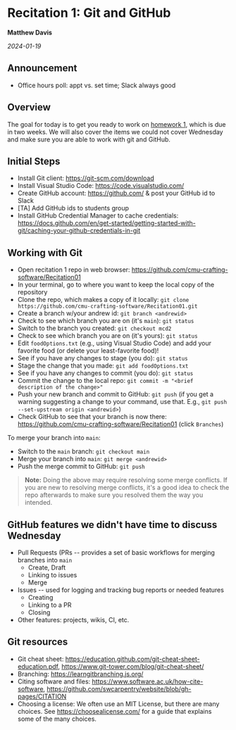 # Recitation 1: Git and GitHub

__Matthew Davis__

_2024-01-19_

## Announcement

* Office hours poll: appt vs. set time; Slack always good

## Overview

The goal for today is to get you ready to work on [homework 1](https://github.com/cmu-crafting-software/Homework01), which is due in two weeks. 
We will also cover the items we could not cover Wednesday and make sure you are able to work with git and GitHub.

## Initial Steps

* Install Git client: https://git-scm.com/download
* Install Visual Studio Code: https://code.visualstudio.com/
* Create GitHub account: https://github.com/ & post your GitHub id to Slack
* \[TA\] Add GitHub ids to students group
* Install GitHub Credential Manager to cache credentials: https://docs.github.com/en/get-started/getting-started-with-git/caching-your-github-credentials-in-git

## Working with Git

* Open recitation 1 repo in web browser: https://github.com/cmu-crafting-software/Recitation01
* In your terminal, go to where you want to keep the local copy of the repository
* Clone the repo, which makes a copy of it locally: `git clone https://github.com/cmu-crafting-software/Recitation01.git`
* Create a branch w/your andrew id: `git branch <andrewid>`
* Check to see which branch you are on (it's `main`): `git status`
* Switch to the branch you created: `git checkout mcd2`
* Check to see which branch you are on (it's yours): `git status`
* Edit `foodOptions.txt` (e.g., using Visual Studio Code) and add your favorite food (or delete your least-favorite food)!
* See if you have any changes to stage (you do): `git status`
* Stage the change that you made: `git add foodOptions.txt`
* See if you have any changes to commit (you do): `git status`
* Commit the change to the local repo: `git commit -m "<brief description of the change>"`
* Push your new branch and commit to GitHub: `git push` (if you get a warning suggesting a change to your command, use that. E.g., `git push --set-upstream origin <andrewid>`)
* Check GitHub to see that your branch is now there: https://github.com/cmu-crafting-software/Recitation01 (click `Branches`)

To merge your branch into `main`:
* Switch to the `main` branch: `git checkout main`
* Merge your branch into `main`: `git merge <andrewid>` 
* Push the merge commit to GitHub: `git push`
> **Note:** Doing the above may require resolving some merge conflicts. If you are new to resolving merge conflicts, it's a good idea to check the repo afterwards to make sure you resolved them the way you intended.

## GitHub features we didn't have time to discuss Wednesday

* Pull Requests (PRs -- provides a set of basic workflows for merging branches into `main`
  * Create, Draft
  * Linking to issues
  * Merge
* Issues -- used for logging and tracking bug reports or needed features
  * Creating
  * Linking to a PR
  * Closing
* Other features: projects, wikis, CI, etc.

## Git resources
* Git cheat sheet: https://education.github.com/git-cheat-sheet-education.pdf, 
https://www.git-tower.com/blog/git-cheat-sheet/
* Branching: https://learngitbranching.js.org/
* Citing software and files: https://www.software.ac.uk/how-cite-software, https://github.com/swcarpentry/website/blob/gh-pages/CITATION
* Choosing a license: We often use an MIT License, but there are many choices. See https://choosealicense.com/ for a guide that explains some of the many choices.
